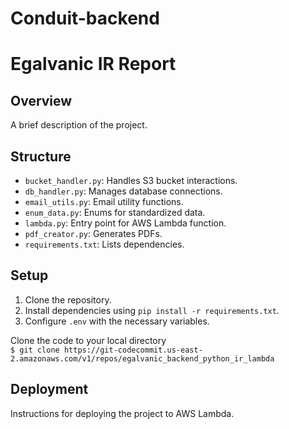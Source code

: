 # Conduit-backend
# Egalvanic IR Report
## Overview
A brief description of the project.

## Structure
- `bucket_handler.py`: Handles S3 bucket interactions.
- `db_handler.py`: Manages database connections.
- `email_utils.py`: Email utility functions.
- `enum_data.py`: Enums for standardized data.
- `lambda.py`: Entry point for AWS Lambda function.
- `pdf_creator.py`: Generates PDFs.
- `requirements.txt`: Lists dependencies.

## Setup
1. Clone the repository.
2. Install dependencies using `pip install -r requirements.txt`.
3. Configure `.env` with the necessary variables.

Clone the code to your local directory  
`$ git clone https://git-codecommit.us-east-2.amazonaws.com/v1/repos/egalvanic_backend_python_ir_lambda`  

## Deployment
Instructions for deploying the project to AWS Lambda.
